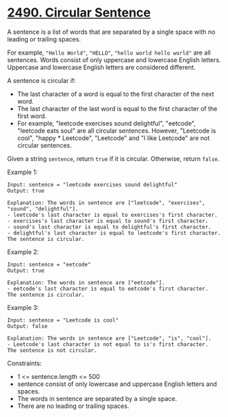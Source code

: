 # [2490. Circular Sentence](https://leetcode.com/problems/circular-sentence/)

A sentence is a list of words that are separated by a single space with no leading or trailing spaces.

For example, `"Hello World"`, `"HELLO"`, `"hello world hello world"` are all sentences.
Words consist of only uppercase and lowercase English letters. Uppercase and lowercase English letters are considered different.

A sentence is circular if:

* The last character of a word is equal to the first character of the next word.
* The last character of the last word is equal to the first character of the first word.
* For example, "leetcode exercises sound delightful", "eetcode", "leetcode eats soul" are all circular sentences. However, "Leetcode is cool", "happy * Leetcode", "Leetcode" and "I like Leetcode" are not circular sentences.

Given a string `sentence`, return `true` if it is circular. Otherwise, return `false`.

 

Example 1:

    Input: sentence = "leetcode exercises sound delightful"
    Output: true

    Explanation: The words in sentence are ["leetcode", "exercises", "sound", "delightful"].
    - leetcode's last character is equal to exercises's first character.
    - exercises's last character is equal to sound's first character.
    - sound's last character is equal to delightful's first character.
    - delightful's last character is equal to leetcode's first character.
    The sentence is circular.

Example 2:

    Input: sentence = "eetcode"
    Output: true

    Explanation: The words in sentence are ["eetcode"].
    - eetcode's last character is equal to eetcode's first character.
    The sentence is circular.

Example 3:

    Input: sentence = "Leetcode is cool"
    Output: false

    Explanation: The words in sentence are ["Leetcode", "is", "cool"].
    - Leetcode's last character is not equal to is's first character.
    The sentence is not circular.
 

Constraints:

* 1 <= sentence.length <= 500
* sentence consist of only lowercase and uppercase English letters and spaces.
* The words in sentence are separated by a single space.
* There are no leading or trailing spaces.